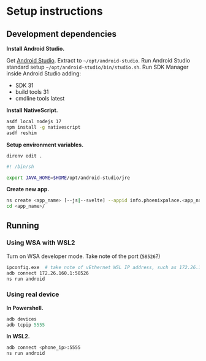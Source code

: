 # Setup instructions

## Development dependencies

**Install Android Studio.**

Get [Android Studio](https://developer.android.com/studio#downloads). Extract to
`~/opt/android-studio`. Run Android Studio standard setup
`~/opt/android-studio/bin/studio.sh`. Run SDK Manager inside Android Studio
adding:

- SDK 31
- build tools 31
- cmdline tools latest

**Install NativeScript.**

```sh
asdf local nodejs 17
npm install -g nativescript
asdf reshim
```

**Setup environment variables.**

`direnv edit .`

```sh
#! /bin/sh

export JAVA_HOME=$HOME/opt/android-studio/jre
```

**Create new app.**

```sh
ns create <app_name> [--js|--svelte] --appid info.phoenixpalace.<app_name>
cd <app_name>/
```

## Running

### Using WSA with WSL2

Turn on WSA developer mode. Take note of the port (`58526`?)

```sh
ipconfig.exe  # take note of vEthernet WSL IP address, such as 172.26.160.1
adb connect 172.26.160.1:58526
ns run android
```

### Using real device

**In Powershell.**

```PowerShell
adb devices
adb tcpip 5555
```

**In WSL2.**

```sh
adb connect <phone_ip>:5555
ns run android
```
